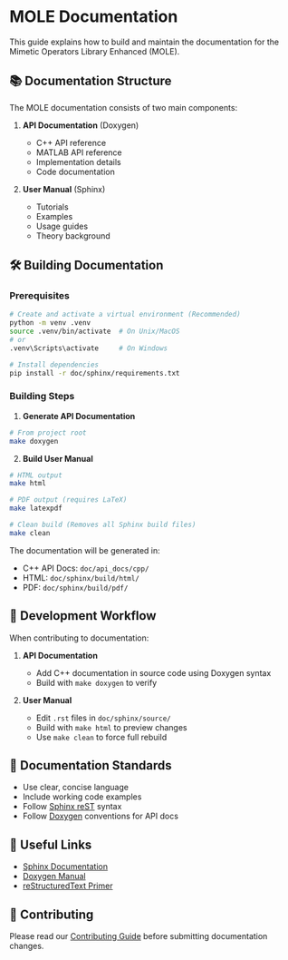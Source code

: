 # MOLE Documentation

This guide explains how to build and maintain the documentation for the Mimetic Operators Library Enhanced (MOLE).

## 📚 Documentation Structure

The MOLE documentation consists of two main components:

1. **API Documentation** (Doxygen)
   - C++ API reference
   - MATLAB API reference
   - Implementation details
   - Code documentation

2. **User Manual** (Sphinx)
   - Tutorials
   - Examples
   - Usage guides
   - Theory background

## 🛠️ Building Documentation

### Prerequisites

```bash
# Create and activate a virtual environment (Recommended)
python -m venv .venv
source .venv/bin/activate  # On Unix/MacOS
# or
.venv\Scripts\activate     # On Windows

# Install dependencies
pip install -r doc/sphinx/requirements.txt
```

### Building Steps

1. **Generate API Documentation**
```bash
# From project root
make doxygen
```

2. **Build User Manual**
```bash
# HTML output
make html

# PDF output (requires LaTeX)
make latexpdf

# Clean build (Removes all Sphinx build files)
make clean
```

The documentation will be generated in:
- C++ API Docs: `doc/api_docs/cpp/`
- HTML: `doc/sphinx/build/html/`
- PDF: `doc/sphinx/build/pdf/`

## 🔄 Development Workflow

When contributing to documentation:

1. **API Documentation**
   - Add C++ documentation in source code using Doxygen syntax
   - Build with `make doxygen` to verify

2. **User Manual**
   - Edit `.rst` files in `doc/sphinx/source/`
   - Build with `make html` to preview changes
   - Use `make clean` to force full rebuild

## 📖 Documentation Standards

- Use clear, concise language
- Include working code examples
- Follow [Sphinx reST](https://www.sphinx-doc.org/en/master/usage/restructuredtext/basics.html) syntax
- Follow [Doxygen](https://www.doxygen.nl/manual/docblocks.html) conventions for API docs

## 🔗 Useful Links

- [Sphinx Documentation](https://www.sphinx-doc.org/)
- [Doxygen Manual](https://www.doxygen.nl/manual/)
- [reStructuredText Primer](https://www.sphinx-doc.org/en/master/usage/restructuredtext/basics.html)

## 🤝 Contributing

Please read our [Contributing Guide](../../CONTRIBUTING.md) before submitting documentation changes.